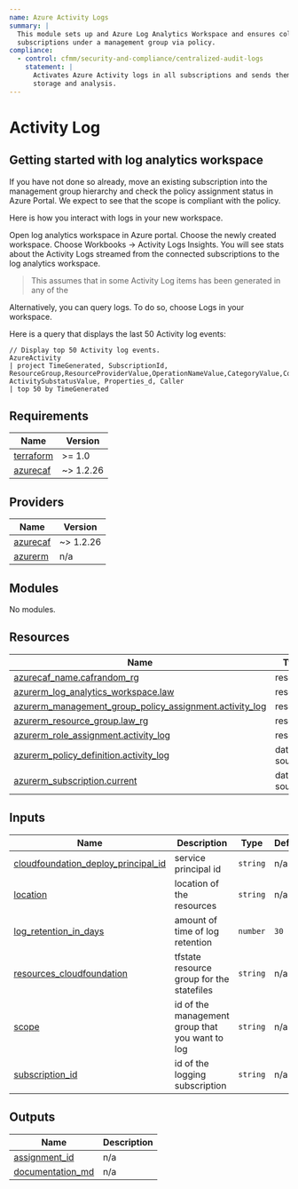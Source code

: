 ```yaml
---
name: Azure Activity Logs
summary: |
  This module sets up and Azure Log Analytics Workspace and ensures collection of Azure Activity logs in all 
  subscriptions under a management group via policy.
compliance:
  - control: cfmm/security-and-compliance/centralized-audit-logs
    statement: |
      Activates Azure Activity logs in all subscriptions and sends them to a central log analytics workspace for
      storage and analysis.
---
```


# Activity Log


## Getting started with log analytics workspace

If you have not done so already, move an existing subscription into the management group hierarchy and check the policy assignment status in Azure Portal.
We expect to see that the scope is compliant with the policy.

Here is how you interact with logs in your new workspace.

Open log analytics workspace in Azure portal.
Choose the newly created workspace. 
Choose Workbooks → Activity Logs Insights.
You will see stats about the Activity Logs streamed from the connected subscriptions to the log analytics workspace.
> This assumes that in some Activity Log items has been generated in any of the

Alternatively, you can query logs. To do so, choose Logs in your workspace.

Here is a query that displays the last 50 Activity log events:
```
// Display top 50 Activity log events.
AzureActivity
| project TimeGenerated, SubscriptionId, ResourceGroup,ResourceProviderValue,OperationNameValue,CategoryValue,CorrelationId,ActivityStatusValue, ActivitySubstatusValue, Properties_d, Caller
| top 50 by TimeGenerated
```
  
<!-- BEGIN_TF_DOCS -->
## Requirements

| Name | Version |
|------|---------|
| <a name="requirement_terraform"></a> [terraform](#requirement\_terraform) | >= 1.0 |
| <a name="requirement_azurecaf"></a> [azurecaf](#requirement\_azurecaf) | ~> 1.2.26 |

## Providers

| Name | Version |
|------|---------|
| <a name="provider_azurecaf"></a> [azurecaf](#provider\_azurecaf) | ~> 1.2.26 |
| <a name="provider_azurerm"></a> [azurerm](#provider\_azurerm) | n/a |

## Modules

No modules.

## Resources

| Name | Type |
|------|------|
| [azurecaf_name.cafrandom_rg](https://registry.terraform.io/providers/aztfmod/azurecaf/latest/docs/resources/name) | resource |
| [azurerm_log_analytics_workspace.law](https://registry.terraform.io/providers/hashicorp/azurerm/latest/docs/resources/log_analytics_workspace) | resource |
| [azurerm_management_group_policy_assignment.activity_log](https://registry.terraform.io/providers/hashicorp/azurerm/latest/docs/resources/management_group_policy_assignment) | resource |
| [azurerm_resource_group.law_rg](https://registry.terraform.io/providers/hashicorp/azurerm/latest/docs/resources/resource_group) | resource |
| [azurerm_role_assignment.activity_log](https://registry.terraform.io/providers/hashicorp/azurerm/latest/docs/resources/role_assignment) | resource |
| [azurerm_policy_definition.activity_log](https://registry.terraform.io/providers/hashicorp/azurerm/latest/docs/data-sources/policy_definition) | data source |
| [azurerm_subscription.current](https://registry.terraform.io/providers/hashicorp/azurerm/latest/docs/data-sources/subscription) | data source |

## Inputs

| Name | Description | Type | Default | Required |
|------|-------------|------|---------|:--------:|
| <a name="input_cloudfoundation_deploy_principal_id"></a> [cloudfoundation\_deploy\_principal\_id](#input\_cloudfoundation\_deploy\_principal\_id) | service principal id | `string` | n/a | yes |
| <a name="input_location"></a> [location](#input\_location) | location of the resources | `string` | n/a | yes |
| <a name="input_log_retention_in_days"></a> [log\_retention\_in\_days](#input\_log\_retention\_in\_days) | amount of time of log retention | `number` | `30` | no |
| <a name="input_resources_cloudfoundation"></a> [resources\_cloudfoundation](#input\_resources\_cloudfoundation) | tfstate resource group for the statefiles | `string` | n/a | yes |
| <a name="input_scope"></a> [scope](#input\_scope) | id of the management group that you want to log | `string` | n/a | yes |
| <a name="input_subscription_id"></a> [subscription\_id](#input\_subscription\_id) | id of the logging subscription | `string` | n/a | yes |

## Outputs

| Name | Description |
|------|-------------|
| <a name="output_assignment_id"></a> [assignment\_id](#output\_assignment\_id) | n/a |
| <a name="output_documentation_md"></a> [documentation\_md](#output\_documentation\_md) | n/a |
<!-- END_TF_DOCS -->
